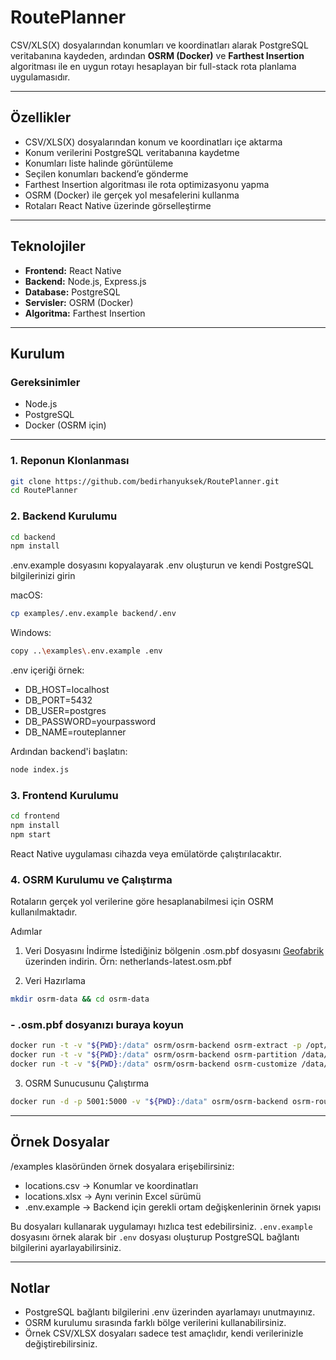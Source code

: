 # RoutePlanner

CSV/XLS(X) dosyalarından konumları ve koordinatları alarak PostgreSQL veritabanına kaydeden, ardından **OSRM (Docker)** ve **Farthest Insertion** algoritması ile en uygun rotayı hesaplayan bir full-stack rota planlama uygulamasıdır.

---

## Özellikler
- CSV/XLS(X) dosyalarından konum ve koordinatları içe aktarma
- Konum verilerini PostgreSQL veritabanına kaydetme
- Konumları liste halinde görüntüleme
- Seçilen konumları backend’e gönderme
- Farthest Insertion algoritması ile rota optimizasyonu yapma
- OSRM (Docker) ile gerçek yol mesafelerini kullanma
- Rotaları React Native üzerinde görselleştirme

---

## Teknolojiler
- **Frontend:** React Native  
- **Backend:** Node.js, Express.js  
- **Database:** PostgreSQL
- **Servisler:** OSRM (Docker)  
- **Algoritma:** Farthest Insertion  

---

## Kurulum

### Gereksinimler
- Node.js
- PostgreSQL
- Docker (OSRM için)

---

### 1. Reponun Klonlanması
```bash
git clone https://github.com/bedirhanyuksek/RoutePlanner.git
cd RoutePlanner
```

### 2. Backend Kurulumu
```bash
cd backend
npm install
```
.env.example dosyasını kopyalayarak .env oluşturun ve kendi PostgreSQL bilgilerinizi girin

macOS:
```bash
cp examples/.env.example backend/.env
```
Windows:
```bash
copy ..\examples\.env.example .env
```

.env içeriği örnek:

- DB_HOST=localhost
- DB_PORT=5432
- DB_USER=postgres
- DB_PASSWORD=yourpassword
- DB_NAME=routeplanner

Ardından backend'i başlatın:
```bash
node index.js
```

### 3. Frontend Kurulumu
```bash
cd frontend
npm install
npm start
```
React Native uygulaması cihazda veya emülatörde çalıştırılacaktır.

### 4. OSRM Kurulumu ve Çalıştırma

Rotaların gerçek yol verilerine göre hesaplanabilmesi için OSRM kullanılmaktadır.

Adımlar
1. Veri Dosyasını İndirme
İstediğiniz bölgenin .osm.pbf dosyasını [Geofabrik](https://download.geofabrik.de/) üzerinden indirin.
Örn: netherlands-latest.osm.pbf

2. Veri Hazırlama
```bash
mkdir osrm-data && cd osrm-data
```
### - .osm.pbf dosyanızı buraya koyun
```bash
docker run -t -v "${PWD}:/data" osrm/osrm-backend osrm-extract -p /opt/car.lua /data/netherlands-latest.osm.pbf
docker run -t -v "${PWD}:/data" osrm/osrm-backend osrm-partition /data/netherlands-latest.osrm
docker run -t -v "${PWD}:/data" osrm/osrm-backend osrm-customize /data/netherlands-latest.osrm
```

3. OSRM Sunucusunu Çalıştırma
```bash
docker run -d -p 5001:5000 -v "${PWD}:/data" osrm/osrm-backend osrm-routed /data/netherlands-latest.osrm
```

---

## Örnek Dosyalar
/examples klasöründen örnek dosyalara erişebilirsiniz:
- locations.csv -> Konumlar ve koordinatları
- locations.xlsx -> Aynı verinin Excel sürümü
- .env.example -> Backend için gerekli ortam değişkenlerinin örnek yapısı

Bu dosyaları kullanarak uygulamayı hızlıca test edebilirsiniz. `.env.example` dosyasını örnek alarak bir `.env` dosyası oluşturup PostgreSQL bağlantı bilgilerini ayarlayabilirsiniz. 

---

## Notlar
- PostgreSQL bağlantı bilgilerini .env üzerinden ayarlamayı unutmayınız.
- OSRM kurulumu sırasında farklı bölge verilerini kullanabilirsiniz.
- Örnek CSV/XLSX dosyaları sadece test amaçlıdır, kendi verilerinizle değiştirebilirsiniz.
